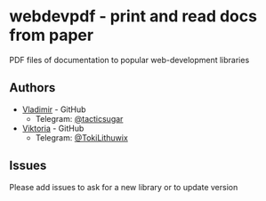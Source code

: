 # webdevpdf - print and read docs from paper

PDF files of documentation to popular web-development libraries

## Authors

- [Vladimir](https://github.com/tacticSugar) - GitHub
  - Telegram: [@tacticsugar](https://t.me/tacticsugar)
- [Viktoria](https://github.com/Lithuwix) - GitHub
  - Telegram: [@TokiLithuwix](https://t.me/TokiLithuwix)

## Issues

Please add issues to ask for a new library or to update version
